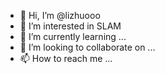- 👋 Hi, I’m @lizhuooo
- 👀 I’m interested in SLAM
- 🌱 I’m currently learning ...
- 💞️ I’m looking to collaborate on ...
- 📫 How to reach me ...

<!---
lizhuooo/lizhuooo is a ✨ special ✨ repository because its `README.md` (this file) appears on your GitHub profile.
You can click the Preview link to take a look at your changes.
--->
